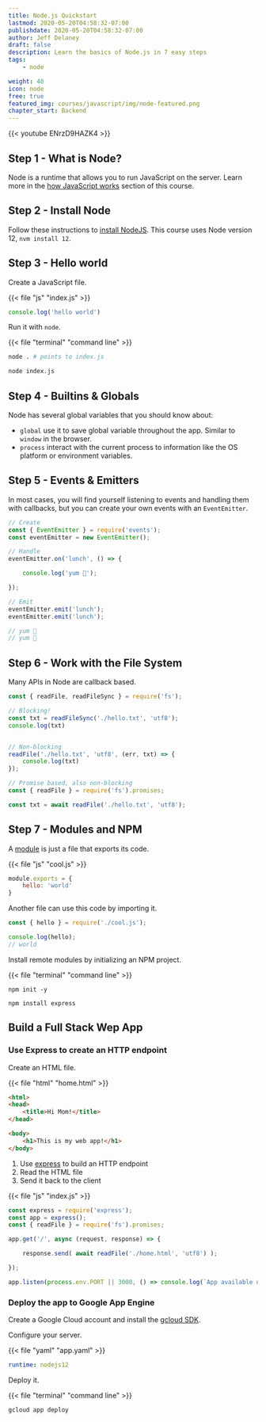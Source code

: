 ```yaml
---
title: Node.js Quickstart
lastmod: 2020-05-20T04:58:32-07:00
publishdate: 2020-05-20T04:58:32-07:00
author: Jeff Delaney
draft: false
description: Learn the basics of Node.js in 7 easy steps
tags: 
    - node

weight: 40
icon: node
free: true
featured_img: courses/javascript/img/node-featured.png
chapter_start: Backend
---
```


{{< youtube ENrzD9HAZK4  >}}


## Step 1 - What is Node?

Node is a runtime that allows you to run JavaScript on the server. Learn more in the [how JavaScript works](https://fireship.io/courses/javascript/intro-how-js-works/) section of this course. 

## Step 2 - Install Node

Follow these instructions to [install NodeJS](/snippets/install-nodejs/). This course uses Node version 12, `nvm install 12`. 

## Step 3 - Hello world

Create a JavaScript file. 

{{< file "js" "index.js" >}}
```javascript
console.log('hello world')
```

Run it with `node`. 

{{< file "terminal" "command line" >}}
```bash
node . # points to index.js

node index.js
```

## Step 4 - Builtins & Globals

Node has several global variables that you should know about:

- `global` use it to save global variable throughout the app. Similar to `window` in the browser. 
- `process` interact with the current process to information like the OS platform or environment variables. 


## Step 5 - Events & Emitters

In most cases, you will find yourself listening to events and handling them with callbacks, but you can create your own events with an `EventEmitter`. 

```javascript
// Create
const { EventEmitter } = require('events');
const eventEmitter = new EventEmitter();

// Handle
eventEmitter.on('lunch', () => {

    console.log('yum 🍣');

});

// Emit
eventEmitter.emit('lunch');
eventEmitter.emit('lunch');

// yum 🍣
// yum 🍣
```
## Step 6 - Work with the File System

Many APIs in Node are callback based. 

```javascript
const { readFile, readFileSync } = require('fs');

// Blocking!
const txt = readFileSync('./hello.txt', 'utf8');
console.log(txt)


// Non-blocking
readFile('./hello.txt', 'utf8', (err, txt) => {
    console.log(txt)
});

// Promise based, also non-blocking
const { readFile } = require('fs').promises;

const txt = await readFile('./hello.txt', 'utf8');
```

## Step 7 - Modules and NPM

A [module](/courses/javascript/concepts-modules/) is just a file that exports its code. 

{{< file "js" "cool.js" >}}
```javascript
module.exports = {
    hello: 'world'
}
```

Another file can use this code by importing it. 

```javascript
const { hello } = require('./cool.js');

console.log(hello);
// world
```


Install remote modules by initializing an NPM project. 

{{< file "terminal" "command line" >}}
```text
npm init -y

npm install express
```

## Build a Full Stack Wep App

### Use Express to create an HTTP endpoint

Create an HTML file. 

{{< file "html" "home.html" >}}
```html
<html>
<head>
    <title>Hi Mom!</title>
</head>

<body>
    <h1>This is my web app!</h1>
</body>
```

1. Use [express](https://expressjs.com/) to build an HTTP endpoint
2. Read the HTML file
3. Send it back to the client

{{< file "js" "index.js" >}}
```javascript
const express = require('express');
const app = express();
const { readFile } = require('fs').promises;

app.get('/', async (request, response) => {

    response.send( await readFile('./home.html', 'utf8') );

});

app.listen(process.env.PORT || 3000, () => console.log(`App available on http://localhost:3000`))
```

### Deploy the app to Google App Engine

Create a Google Cloud account and install the [gcloud SDK](https://cloud.google.com/sdk). 

Configure your server. 

{{< file "yaml" "app.yaml" >}}
```yaml
runtime: nodejs12
```

Deploy it.

{{< file "terminal" "command line" >}}
```text
gcloud app deploy
```
